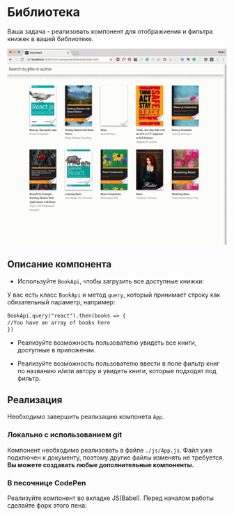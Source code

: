 Библиотека
===

Ваша задача - реализовать компонент для отображиения и фильтра книжек в вашей библиотеке.

![picture-font](./library.gif)

## Описание компонента

- Используйте `BookApi`, чтобы загрузить все доступные книжки:

У вас есть класс `BookApi` и метод `query`, который принимает строку как обязательный параметр, например:

```
BookApi.query("react").then(books => {
//You have an array of books here
})
```

- Реализуйте возможность пользователю увидеть все книги, доступные в приложении.

- Реализуйте возможность пользователю ввести в поле фильтр книг по названию и/или автору и увидеть книги, которые подходят под фильтр.


## Реализация

Необходимо завершить реализацию компонета `App`.

### Локально с использованием git

Компонент необходимо реализовать в файле `./js/App.js`. Файл уже подключен к документу, поэтому другие файлы изменять не требуется.
**Вы можете создавать любые дополнительные компоненты.**

### В песочнице CodePen

Реализуйте компонент во вкладке JS(Babel). Перед началом работы сделайте форк этого пена:

